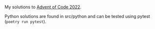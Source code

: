 My solutions to [Advent of Code 2022](https://adventofcode.com/2022).

Python solutions are found in src/python and can be tested using pytest (`poetry run pytest`).